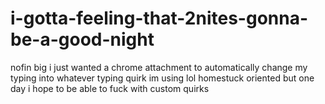 # i-gotta-feeling-that-2nites-gonna-be-a-good-night
nofin big i just wanted a chrome attachment to automatically change my typing into whatever typing quirk im using lol
homestuck oriented but one day i hope to be able to fuck with custom quirks
